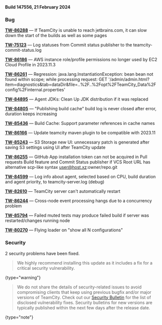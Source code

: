 [//]: # (title: TeamCity 2023.11.4 Release Notes)
[//]: # (auxiliary-id: TeamCity 2023.11.4 Release Notes)


**Build 147556, 21 February 2024**


<!--project: TeamCity Fix versions: 2023.11.4  #Fixed #Testing visible to: {All Users} -{Trunk issue}}-->


### Bug

**[TW-86288](https://youtrack.jetbrains.com/issue/TW-86288/If-TeamCity-is-unable-to-reach-jetbrains.com-it-can-slow-down-the-start-of-the-builds-as-well-as-some-pages)** — If TeamCity is unable to reach jetbrains.com, it can slow down the start of the builds as well as some pages

**[TW-75123](https://youtrack.jetbrains.com/issue/TW-75123/Log-statuses-from-Commit-status-publisher-to-the-teamcity-commit-status.log)** — Log statuses from Commit status publisher to the teamcity-commit-status.log

**[TW-86186](https://youtrack.jetbrains.com/issue/TW-86186/AWS-instance-role-profile-permissions-no-longer-used-by-EC2-Cloud-Profile-in-2023.11.3)** — AWS instance role/profile permissions no longer used by EC2 Cloud Profile in 2023.11.3

**[TW-86261](https://youtrack.jetbrains.com/issue/TW-86261/Regression-java.lang.InstantiationException-bean-bean-not-found-within-scope-while-processing-request-GET-admin)** — Regression: java.lang.InstantiationException: bean bean not found within scope; while processing request: GET '/admin/admin.html?item=diagnostics&tab=dataDir&file=..%2F..%2Fopt%2FTeamCity_Data%2Fconfig%2Finternal.properties'

**[TW-84895](https://youtrack.jetbrains.com/issue/TW-84895/Agent-JDKs-Clean-Up-JDK-distribution-if-it-was-replaced)** — Agent JDKs: Clean Up JDK distribution if it was replaced

**[TW-84805](https://youtrack.jetbrains.com/issue/TW-84805/Publishing-build-cache-build-log-is-never-closed-after-error-duration-keeps-increasing)** — "Publishing build cache" build log is never closed after error, duration keeps increasing

**[TW-85436](https://youtrack.jetbrains.com/issue/TW-85436/Build-Cache-Support-parameter-references-in-cache-names)** — Build Cache: Support parameter references in cache names

**[TW-86166](https://youtrack.jetbrains.com/issue/TW-86166/Update-teamcity-maven-plugin-to-be-compatible-with-2023.11)** — Update teamcity maven plugin to be compatible with 2023.11

**[TW-85243](https://youtrack.jetbrains.com/issue/TW-85243/S3-Storage-new-UI-unnecessary-patch-is-generated-after-saving-S3-settings-using-UI-after-TeamCity-update)** — S3 Storage new UI: unnecessary patch is generated after saving S3 settings using UI after TeamCity update

**[TW-86255](https://youtrack.jetbrains.com/issue/TW-86255/GitHub-App-installation-token-can-not-be-acquired-in-Pull-requests-Build-feature-and-Commit-Status-publisher-if-VCS-Root-URL-has)** — GitHub App installation token can not be acquired in Pull requests Build feature and Commit Status publisher if VCS Root URL has alternative scp-like syntax user@host.xz:owner/repo.git

**[TW-84599](https://youtrack.jetbrains.com/issue/TW-84599/Log-info-about-agent-selected-based-on-CPU-build-duration-and-agent-priority-to-teamcity-server.log-debug)** — Log info about agent, selected based on CPU, build duration and agent priority, to teamcity-server.log (debug)

**[TW-82610](https://youtrack.jetbrains.com/issue/TW-82610/TeamCity-server-cant-automatically-restart)** — TeamCity server can't automatically restart

**[TW-86244](https://youtrack.jetbrains.com/issue/TW-86244/Cross-node-event-processing-hangs-due-to-a-concurrency-problem)** — Cross-node event processing hangs due to a concurrency problem

**[TW-85794](https://youtrack.jetbrains.com/issue/TW-85794/Failed-muted-tests-may-produce-failed-build-if-server-was-restarted-changes-running-node)** — Failed muted tests may produce failed build if server was restarted/changes running node

**[TW-80270](https://youtrack.jetbrains.com/issue/TW-80270/Flying-loader-on-show-all-N-configurations)** — Flying loader on "show all N configurations"



<!--project: TeamCity Fix versions: 2023.11.4  #Fixed #{Security Problem}  -{Trunk issue}-->

### Security

2 security problems have been fixed.

> We highly recommend installing this update as it includes a fix for a critical security vulnerability.
>
{type="warning"}

> We do not share the details of security-related issues to avoid compromising clients that keep using previous bugfix and/or major versions of TeamCity. Check out our [Security Bulletin](https://www.jetbrains.com/privacy-security/issues-fixed/?product=TeamCity&version=2023.11) for the list of disclosed vulnerability fixes. Security bulletins for new versions are typically published within the next few days after the release date.
>
{type="note"}

